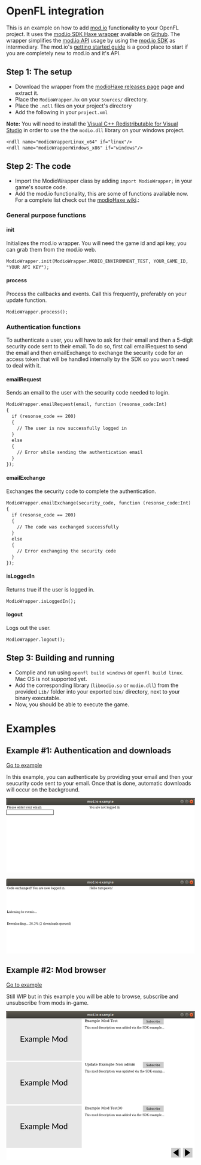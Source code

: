 
# OpenFL integration

This is an example on how to add [mod.io](https://mod.io/) functionality to your OpenFL project. It uses the [mod.io SDK Haxe wrapper](https://github.com/Turupawn/modioHaxe) available on [Github](https://github.com/Turupawn/modioHaxe). The wrapper simplifies the [mod.io API](https://docs.mod.io/#getting-started) usage by using the [mod.io SDK](https://apps.mod.io/sdk) as intermediary. The mod.io's [getting started guide](https://apps.mod.io/guides/getting-started) is a good place to start if you are completely new to mod.io and it's API.

## Step 1: The setup

* Download the wrapper from the [modioHaxe releases page](https://github.com/Turupawn/modioHaxe/releases) page and extract it.
* Place the `ModioWrapper.hx` on your `Sources/` directory.
* Place the `.ndll` files on your project's directory
* Add the following in your `project.xml`

**Note:** You will need to install the [Visual C++ Redistributable for Visual Studio](https://www.microsoft.com/en-US/download/details.aspx?id=48145) in order to use the the `modio.dll` library on your windows project.

```
<ndll name="modioWrapperLinux_x64" if="linux"/>
<ndll name="modioWrapperWindows_x86" if="windows"/>
```

## Step 2: The code

* Import the ModioWrapper class by adding `import ModioWrapper;` in your game's source code.
* Add the mod.io functionality, this are some of functions available now. For a complete list check out the [modioHaxe wiki](https://github.com/Turupawn/modioHaxe/wiki).:

### General purpose functions

#### init

Initializes the mod.io wrapper. You will need the game id and api key, you can grab them from the mod.io web.

```
ModioWrapper.init(ModioWrapper.MODIO_ENVIRONMENT_TEST, YOUR_GAME_ID, "YOUR API KEY");
```

#### process

Process the callbacks and events. Call this frequently, preferably on your update function.

```
ModioWrapper.process();
```

### Authentication functions

To authenticate a user, you will have to ask for their email and then a 5-digit security code sent to their email.
To do so, first call emailRequest to send the email and then emailExchange to exchange the security code for an
access token that will be handled internally by the SDK so you won't need to deal with it.

#### emailRequest

Sends an email to the user with the security code needed to login.

```
ModioWrapper.emailRequest(email, function (resonse_code:Int)
{
  if (resonse_code == 200)
  {
    // The user is now successfully logged in
  }
  else
  {
    // Error while sending the authentication email
  }
});
```

#### emailExchange

Exchanges the security code to complete the authentication.

```
ModioWrapper.emailExchange(security_code, function (resonse_code:Int)
{
  if (resonse_code == 200)
  {
    // The code was exchanged successfully
  }
  else
  {
    // Error exchanging the security code
  }
});
```

#### isLoggedIn

Returns true if the user is logged in.

```
ModioWrapper.isLoggedIn();
```

#### logout

Logs out the user.

```
ModioWrapper.logout();
```

## Step 3: Building and running

* Complie and run using `openfl build windows` or `openfl build linux`. Mac OS is not supported yet.
* Add the corresponding library (`libmodio.so` or `modio.dll`) from the provided `Lib/` folder into your exported `bin/` directory, next to your binary executable.
* Now, you should be able to execute the game.

# Examples

## Example #1: Authentication and downloads

[Go to example](/Source/Authentication.hx)

In this example, you can authenticate by providing your email and then your seucurity code sent to your email. Once that is done, automatic downloads will occur on the background.

![Authtentication](/Screenshots/authentication.png?raw=true "Authtentication")

![Automatic downloads](/Screenshots/automatic_downloads.png?raw=true "Automatic downloads")

## Example #2: Mod browser

[Go to example](/Source/ModBrowser.hx)

Still WIP but in this example you will be able to browse, subscribe and unsubscribe from mods in-game.

![Mod Browser](/Screenshots/mod_browser.png?raw=true "Mod Browser")
